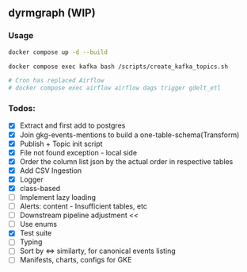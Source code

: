 ## dyrmgraph (WIP)
### Usage
```bash
docker compose up -d --build

docker compose exec kafka bash /scripts/create_kafka_topics.sh

# Cron has replaced Airflow
# docker compose exec airflow airflow dags trigger gdelt_etl
```

### Todos:
- [x] Extract and first add to postgres
- [x] Join gkg-events-mentions to build a one-table-schema(Transform)
- [x] Publish + Topic init script
- [x] File not found exception - local side
- [x] Order the column list json by the actual order in respective tables
- [x] Add CSV Ingestion
- [x] Logger
- [x] class-based
- [ ] Implement lazy loading
- [ ] Alerts: content - Insufficient tables, etc
- [ ] Downstream pipeline adjustment << 
- [ ] Use enums
- [x] Test suite
- [ ] Typing
- [ ] Sort by <=> similarty, for canonical events listing
- [ ] Manifests, charts, configs for GKE